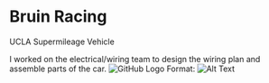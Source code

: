 # Bruin Racing

UCLA Supermileage Vehicle

I worked on the electrical/wiring team to design the wiring plan and assemble parts of the car.
![GitHub Logo](/images/logo.png)
Format: ![Alt Text](url)
